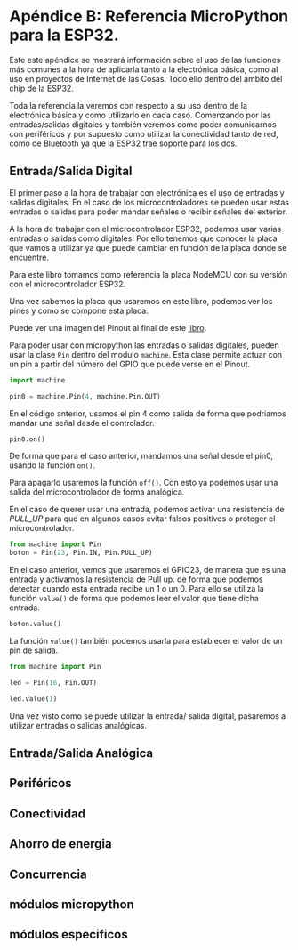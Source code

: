 # Apéndice B: Referencia MicroPython para la ESP32.

Este este apéndice se mostrará información sobre el uso de las funciones más comunes a la hora de aplicarla tanto a la electrónica básica,
como al uso en proyectos de Internet de las Cosas. Todo ello dentro del ámbito del chip de la ESP32.

Toda la referencia la veremos con respecto a su uso dentro de la electrónica básica y como utilizarlo en cada caso. Comenzando por las
entradas/salidas digitales y también veremos como poder comunicarnos con periféricos y por supuesto como utilizar la conectividad tanto de red,
como de Bluetooth ya que la ESP32 trae soporte para los dos.

## Entrada/Salida Digital

El primer paso a la hora de trabajar con electrónica es el uso de entradas y salidas digitales. En el caso de los microcontroladores se pueden usar estas entradas o salidas para poder mandar señales o recibir señales del exterior. 

A la hora de trabajar con el microcontrolador ESP32, podemos usar varias entradas o salidas como digitales. Por ello tenemos que conocer la placa que vamos a utilizar ya que puede cambiar en función de la placa donde se encuentre.

Para este libro tomamos como referencia la placa NodeMCU con su versión con el microcontrolador ESP32.

Una vez sabemos la placa que usaremos en este libro, podemos ver los pines y como se compone esta placa.

Puede ver una imagen del Pinout al final de este [libro](pinout.md).

Para poder usar con micropython las entradas o salidas digitales, pueden usar la clase ```Pin``` dentro del modulo ```machine```. Esta clase permite actuar con un pin a partir del número del GPIO que puede verse en el Pinout.

```python
import machine

pin0 = machine.Pin(4, machine.Pin.OUT)
```

En el código anterior, usamos el pin 4 como salida de forma que podriamos mandar una señal desde el controlador.

```python
pin0.on()
```

De forma que para el caso anterior, mandamos una señal desde el pin0, usando la función ```on()```.

Para apagarlo usaremos la función ```off()```. Con esto ya podemos usar una salida del microcontrolador de forma analógica.

En el caso de querer usar una entrada, podemos activar una resistencia de _PULL_UP_ para que en algunos casos evitar falsos positivos o proteger el microcontrolador.

```python
from machine import Pin
boton = Pin(23, Pin.IN, Pin.PULL_UP)
```

En el caso anterior, vemos que usaremos el GPIO23, de manera que es una entrada y activamos la resistencia de Pull up. de forma que podemos detectar cuando esta entrada recibe un 1 o un 0. Para ello se utiliza la función ```value()``` de forma que podemos leer el valor que tiene dicha entrada.

```python
boton.value()
```

La función ```value()``` también podemos usarla para establecer el valor de un pin de salida.

```python
from machine import Pin

led = Pin(16, Pin.OUT)

led.value(1)
```

Una vez visto como se puede utilizar la entrada/ salida digital, pasaremos a utilizar entradas o salidas analógicas.

## Entrada/Salida Analógica

## Periféricos

## Conectividad

## Ahorro de energia

## Concurrencia

## módulos micropython

## módulos especificos

